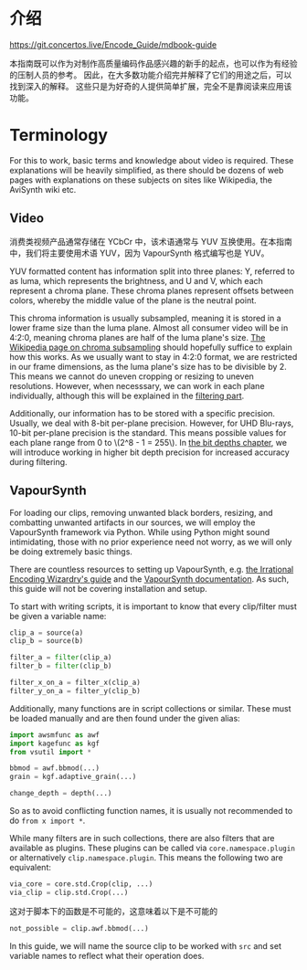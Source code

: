 # 介绍

<https://git.concertos.live/Encode_Guide/mdbook-guide>

本指南既可以作为对制作高质量编码作品感兴趣的新手的起点，也可以作为有经验的压制人员的参考。
因此，在大多数功能介绍完并解释了它们的用途之后，可以找到深入的解释。
这些只是为好奇的人提供简单扩展，完全不是靠阅读来应用该功能。

# Terminology

For this to work, basic terms and knowledge about video is required.
These explanations will be heavily simplified, as there should be dozens of web pages with explanations on these subjects on sites like Wikipedia, the AviSynth wiki etc.

## Video

消费类视频产品通常存储在 YCbCr 中，该术语通常与 YUV 互换使用。在本指南中，我们将主要使用术语 YUV，因为 VapourSynth 格式编写也是 YUV。

YUV formatted content has information split into three planes: Y, referred to as luma, which represents the brightness, and U and V, which each represent a chroma plane.
These chroma planes represent offsets between colors, whereby the middle value of the plane is the neutral point.

This chroma information is usually subsampled, meaning it is stored in a lower frame size than the luma plane.
Almost all consumer video will be in 4:2:0, meaning chroma planes are half of the luma plane's size.
[The Wikipedia page on chroma subsampling](https://en.wikipedia.org/wiki/Chroma_subsampling) should hopefully suffice to explain how this works.
As we usually want to stay in 4:2:0 format, we are restricted in our frame dimensions, as the luma plane's size has to be divisible by 2.
This means we cannot do uneven cropping or resizing to uneven resolutions.
However, when necesssary, we can work in each plane individually, although this will be explained in the [filtering part]().

Additionally, our information has to be stored with a specific precision.
Usually, we deal with 8-bit per-plane precision.
However, for UHD Blu-rays, 10-bit per-plane precision is the standard.
This means possible values for each plane range from 0 to \\(2^8 - 1 = 255\\).
In [the bit depths chapter](filtering/bit_depths.md), we will introduce working in higher bit depth precision for increased accuracy during filtering.

## VapourSynth

For loading our clips, removing unwanted black borders, resizing, and combatting unwanted artifacts in our sources, we will employ the VapourSynth framework via Python.
While using Python might sound intimidating, those with no prior experience need not worry, as we will only be doing extremely basic things.

There are countless resources to setting up VapourSynth, e.g. [the Irrational Encoding Wizardry's guide](https://guide.encode.moe/encoding/preparation.html#the-frameserver) and the [VapourSynth documentation](http://www.vapoursynth.com/doc/index.html).
As such, this guide will not be covering installation and setup.

To start with writing scripts, it is important to know that every clip/filter must be given a variable name:

```py
clip_a = source(a)
clip_b = source(b)

filter_a = filter(clip_a)
filter_b = filter(clip_b)

filter_x_on_a = filter_x(clip_a)
filter_y_on_a = filter_y(clip_b)
```

Additionally, many functions are in script collections or similar.
These must be loaded manually and are then found under the given alias:

```py
import awsmfunc as awf
import kagefunc as kgf
from vsutil import *

bbmod = awf.bbmod(...)
grain = kgf.adaptive_grain(...)

change_depth = depth(...)
```

So as to avoid conflicting function names, it is usually not recommended to do `from x import *`.

While many filters are in such collections, there are also filters that are available as plugins.
These plugins can be called via `core.namespace.plugin` or alternatively `clip.namespace.plugin`.
This means the following two are equivalent:

```py
via_core = core.std.Crop(clip, ...)
via_clip = clip.std.Crop(...)
```

这对于脚本下的函数是不可能的，这意味着以下是不可能的

```py
not_possible = clip.awf.bbmod(...)
```

In this guide, we will name the source clip to be worked with `src` and set variable names to reflect what their operation does.
